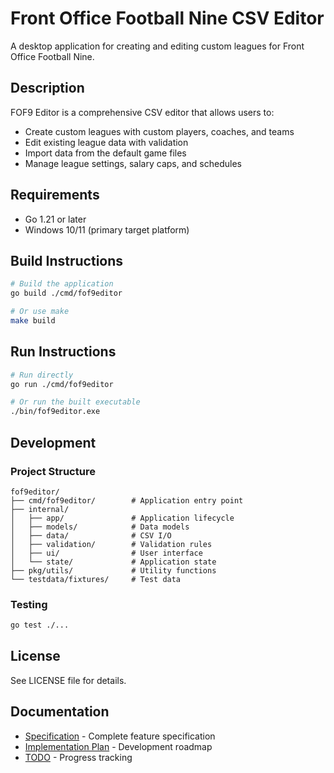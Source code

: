 # Front Office Football Nine CSV Editor

A desktop application for creating and editing custom leagues for Front Office Football Nine.

## Description

FOF9 Editor is a comprehensive CSV editor that allows users to:
- Create custom leagues with custom players, coaches, and teams
- Edit existing league data with validation
- Import data from the default game files
- Manage league settings, salary caps, and schedules

## Requirements

- Go 1.21 or later
- Windows 10/11 (primary target platform)

## Build Instructions

```bash
# Build the application
go build ./cmd/fof9editor

# Or use make
make build
```

## Run Instructions

```bash
# Run directly
go run ./cmd/fof9editor

# Or run the built executable
./bin/fof9editor.exe
```

## Development

### Project Structure

```
fof9editor/
├── cmd/fof9editor/        # Application entry point
├── internal/
│   ├── app/               # Application lifecycle
│   ├── models/            # Data models
│   ├── data/              # CSV I/O
│   ├── validation/        # Validation rules
│   ├── ui/                # User interface
│   └── state/             # Application state
├── pkg/utils/             # Utility functions
└── testdata/fixtures/     # Test data
```

### Testing

```bash
go test ./...
```

## License

See LICENSE file for details.

## Documentation

- [Specification](spec.md) - Complete feature specification
- [Implementation Plan](plan.md) - Development roadmap
- [TODO](todo.md) - Progress tracking
